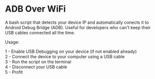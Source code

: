 # ADB Over WiFi
A bash script that detects your device IP and automatically conects it to Android Debug Bridge (ADB). Useful for developers who can't keep their USB cables connected all the time.

Usage:

1 - Enable USB Debugging on your device (if not enabled already)  
2 - Connect the device to your computer using a USB cable  
3 - Run the script on the terminal  
4 - Disconnect your USB cable  
5 - Profit  
